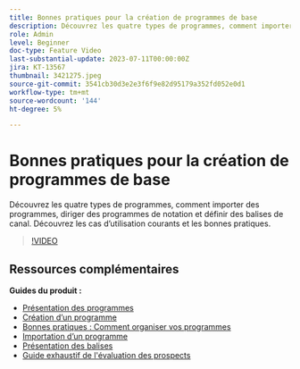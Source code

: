 ```yaml
---
title: Bonnes pratiques pour la création de programmes de base
description: Découvrez les quatre types de programmes, comment importer des programmes, diriger des programmes de notation et définir des balises de canal. Découvrez les cas d’utilisation courants et les bonnes pratiques.
role: Admin
level: Beginner
doc-type: Feature Video
last-substantial-update: 2023-07-11T00:00:00Z
jira: KT-13567
thumbnail: 3421275.jpeg
source-git-commit: 3541cb30d3e2e3f6f9e82d95179a352fd052e0d1
workflow-type: tm+mt
source-wordcount: '144'
ht-degree: 5%

---
```



# Bonnes pratiques pour la création de programmes de base

Découvrez les quatre types de programmes, comment importer des programmes, diriger des programmes de notation et définir des balises de canal. Découvrez les cas d’utilisation courants et les bonnes pratiques.

>[!VIDEO](https://video.tv.adobe.com/v/3421275/?learn=on)

## Ressources complémentaires

**Guides du produit :**

* [Présentation des programmes](https://experienceleague.adobe.com/docs/marketo/using/product-docs/core-marketo-concepts/programs/creating-programs/understanding-programs.html)
* [Création d’un programme](https://experienceleague.adobe.com/docs/marketo/using/product-docs/core-marketo-concepts/programs/creating-programs/create-a-program.html)
* [Bonnes pratiques : Comment organiser vos programmes](https://experienceleague.adobe.com/docs/marketo/using/product-docs/core-marketo-concepts/programs/working-with-programs/best-practice-how-to-organize-your-programs.html)
* [Importation d’un programme](https://experienceleague.adobe.com/docs/marketo/using/product-docs/core-marketo-concepts/programs/working-with-programs/import-a-program.html)
* [Présentation des balises](https://experienceleague.adobe.com/docs/marketo/using/product-docs/core-marketo-concepts/programs/working-with-programs/understanding-tags.html)
* [Guide exhaustif de l&#39;évaluation des prospects](https://business.adobe.com/resources/guides/lead-scoring.html)
